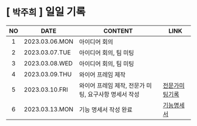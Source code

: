 # [ `박주희` ] 일일 기록

| NO  | DATE           | CONTENT                                               | LINK                                                                                                                                                                      |
| :-: | -------------- | ----------------------------------------------------- | ------------------------------------------------------------------------------------------------------------------------------------------------------------------------- |
|  1  | 2023.03.06.MON | 아이디어 회의                                         |                                                                                                                                                                           |
|  2  | 2023.03.07.TUE | 아이디어 회의, 팀 미팅                                |                                                                                                                                                                           |
|  3  | 2023.03.08.WED | 아이디어 회의, 팀 미팅                                |                                                                                                                                                                           |
|  4  | 2023.03.09.THU | 와이어 프레임 제작                                    |                                                                                                                                                                           |
|  5  | 2023.03.10.FRI | 와이어 프레임 제작, 전문가 미팅, 요구사항 명세서 작성 | [전문가미팅기록](https://lab.ssafy.com/s08-bigdata-dist-sub2/S08P22A507/-/blob/parkjuhee/parkjuhee/%EC%A0%84%EB%AC%B8%EA%B0%80_%EB%AF%B8%ED%8C%85_%EA%B8%B0%EB%A1%9D.pdf) |
|  6  | 2023.03.13.MON | 기능 명세서 작성 완료                                 | [기능명세서]()                                                                                                                                                            |
